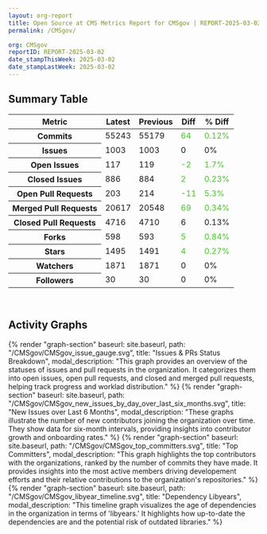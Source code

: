```yaml
---
layout: org-report
title: Open Source at CMS Metrics Report for CMSgov | REPORT-2025-03-02
permalink: /CMSgov/

org: CMSgov
reportID: REPORT-2025-03-02
date_stampThisWeek: 2025-03-02
date_stampLastWeek: 2025-03-02
---
```

<div class="summary-table">
  <table class="usa-table usa-table--borderless">
    <h2> Summary Table </h2>
    <thead>
      <tr>
        <th scope="col">Metric</th>
        <th scope="col">Latest</th>
        <th scope="col">Previous</th>
        <th scope="col">Diff</th>
        <th scope="col">% Diff</th>
      </tr>
    </thead>
    <tbody>
      <tr>
        <th scope="row">Commits</th>
        <td>55243</td>
        <td>55179</td>
        <td style="color: #45c527" >64</td>
        <td style="color: #45c527" >0.12%</td>
      </tr>
      <tr>
        <th scope="row">Issues</th>
        <td>1003</td>
        <td>1003</td>
        <td style="" >0</td>
        <td style="" >0%</td>
      </tr>
      <tr>
        <th scope="row">Open Issues</th>
        <td>117</td>
        <td>119</td>
        <td style="color: #45c527" >-2</td>
        <td style="color: #45c527" >1.7%</td>
      </tr>
      <tr>
        <th scope="row">Closed Issues</th>
        <td>886</td>
        <td>884</td>
        <td style="color: #45c527" >2</td>
        <td style="color: #45c527" >0.23%</td>
      </tr>
      <tr>
        <th scope="row">Open Pull Requests</th>
        <td>203</td>
        <td>214</td>
        <td style="color: #45c527" >-11</td>
        <td style="color: #45c527" >5.3%</td>
      </tr>
      <tr>
        <th scope="row">Merged Pull Requests</th>
        <td>20617</td>
        <td>20548</td>
        <td style="color: #45c527" >69</td>
        <td style="color: #45c527" >0.34%</td>
      </tr>
      <tr>
        <th scope="row">Closed Pull Requests</th>
        <td>4716</td>
        <td>4710</td>
        <td style="" >6</td>
        <td style="" >0.13%</td>
      </tr>
      <tr>
        <th scope="row">Forks</th>
        <td>598</td>
        <td>593</td>
        <td style="color: #45c527" >5</td>
        <td style="color: #45c527" >0.84%</td>
      </tr>
      <tr>
        <th scope="row">Stars</th>
        <td>1495</td>
        <td>1491</td>
        <td style="color: #45c527" >4</td>
        <td style="color: #45c527" >0.27%</td>
      </tr>
      <tr>
        <th scope="row">Watchers</th>
        <td>1871</td>
        <td>1871</td>
        <td style="" >0</td>
        <td style="" >0%</td>
      </tr>
      <tr>
        <th scope="row">Followers</th>
        <td>30</td>
        <td>30</td>
        <td style="" >0</td>
        <td style="" >0%</td>
      </tr>
    </tbody>
  </table>
</div>
<div class="graph-container">
  <br>
  <h2 class="graph-section-title">Activity Graphs</h2>
  <div class="all-graphs">
    <!--- Issues/PRs Status Breakdown Graph -->
    {% render "graph-section" baseurl: site.baseurl, path: "/CMSgov/CMSgov_issue_gauge.svg", title: "Issues & PRs Status Breakdown", modal_description: "This graph provides an overview of the statuses of issues and pull requests in the organization. It categorizes them into open issues, open pull requests, and closed and merged pull requests, helping track progress and worklad distribution." %}
    <!-- New Issues over Last 6 Months -->
    {% render "graph-section" baseurl: site.baseurl, path: "/CMSgov/CMSgov_new_issues_by_day_over_last_six_months.svg", title: "New Issues over Last 6 Months", modal_description: "These graphs illustrate the number of new contributors joining the organization over time. They show data for six-month intervals, providing insights into contributor growth and onboarding rates." %}
    <!-- Top Committers Bar Graph -->
    {% render "graph-section" baseurl: site.baseurl, path: "/CMSgov/CMSgov_top_committers.svg", title: "Top Committers", modal_description: "This graph highlights the top contributors with the organizations, ranked by the number of commits they have made. It provides insights into the most active members driving developement efforts and their relative contributions to the organization's repositories." %}
    <!-- Libyear Timeline Graph -->
    {% render "graph-section" baseurl: site.baseurl, path: "/CMSgov/CMSgov_libyear_timeline.svg", title: "Dependency Libyears", modal_description: "This timeline graph visualizes the age of dependencies in the organization in terms of 'libyears.' It highlights how up-to-date the dependencies are and the potential risk of outdated libraries." %}
  </div>
</div>
